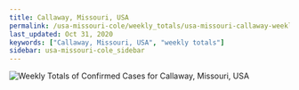 ```yaml
---
title: Callaway, Missouri, USA
permalink: /usa-missouri-cole/weekly_totals/usa-missouri-callaway-weekly_totals.html
last_updated: Oct 31, 2020
keywords: ["Callaway, Missouri, USA", "weekly totals"]
sidebar: usa-missouri-cole_sidebar
---
```


![Weekly Totals of Confirmed Cases for Callaway, Missouri, USA](/covid_tracker/images/graphs/usa-missouri-callaway-weekly_totals_graph.png)

